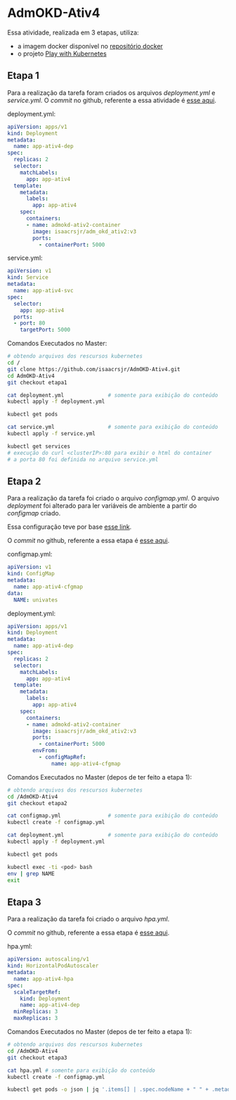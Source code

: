 # AdmOKD-Ativ4

Essa atividade, realizada em 3 etapas, utiliza:

- a imagem docker disponível no [repositório docker](https://hub.docker.com/repository/docker/isaacrsjr/adm_okd_ativ2)
- o projeto [Play with Kubernetes](https://labs.play-with-k8s.com/)

## Etapa 1

Para a realização da tarefa foram criados os arquivos *deployment.yml* e *service.yml*.
O *commit* no github, referente a essa atividade é [esse aqui](https://github.com/isaacrsjr/AdmOKD-Ativ4/tree/etapa1#etapa-1).

deployment.yml:

```yml
apiVersion: apps/v1
kind: Deployment
metadata:
  name: app-ativ4-dep
spec:
  replicas: 2
  selector:
    matchLabels:
      app: app-ativ4
  template:
    metadata:
      labels:
        app: app-ativ4
    spec:
      containers:
      - name: admokd-ativ2-container
        image: isaacrsjr/adm_okd_ativ2:v3
        ports:
          - containerPort: 5000
```

service.yml:

```yml
apiVersion: v1
kind: Service
metadata:
  name: app-ativ4-svc
spec:
  selector:
    app: app-ativ4
  ports:
  - port: 80
    targetPort: 5000
```

Comandos Executados no Master:

```bash
# obtendo arquivos dos rescursos kubernetes
cd /
git clone https://github.com/isaacrsjr/AdmOKD-Ativ4.git
cd AdmOKD-Ativ4
git checkout etapa1

cat deployment.yml              # somente para exibição do conteúdo
kubectl apply -f deployment.yml

kubectl get pods

cat service.yml                 # somente para exibição do conteúdo
kubectl apply -f service.yml

kubectl get services
# execução do curl <clusterIP>:80 para exibir o html do container
# a porta 80 foi definida no arquivo service.yml
```

## Etapa 2

Para a realização da tarefa foi criado o arquivo *configmap.yml*. O arquivo *deployment* foi alterado para ler variáveis de ambiente a partir do *configmap* criado.

Essa configuração teve por base [esse link](https://kubernetes.io/docs/tasks/configure-pod-container/configure-pod-configmap/#configure-all-key-value-pairs-in-a-configmap-as-container-environment-variables).

O *commit* no github, referente a essa etapa é [esse aqui](https://github.com/isaacrsjr/AdmOKD-Ativ4/tree/etapa2#etapa-2).

configmap.yml:

```yml
apiVersion: v1
kind: ConfigMap
metadata:
  name: app-ativ4-cfgmap
data:
  NAME: univates
```

deployment.yml:

```yml
apiVersion: apps/v1
kind: Deployment
metadata:
  name: app-ativ4-dep
spec:
  replicas: 2
  selector:
    matchLabels:
      app: app-ativ4
  template:
    metadata:
      labels:
        app: app-ativ4
    spec:
      containers:
      - name: admokd-ativ2-container
        image: isaacrsjr/adm_okd_ativ2:v3
        ports:
          - containerPort: 5000
        envFrom:
          - configMapRef:
              name: app-ativ4-cfgmap
```

Comandos Executados no Master (depos de ter feito a etapa 1):

```bash
# obtendo arquivos dos rescursos kubernetes
cd /AdmOKD-Ativ4
git checkout etapa2

cat configmap.yml               # somente para exibição do conteúdo
kubectl create -f configmap.yml

cat deployment.yml              # somente para exibição do conteúdo
kubectl apply -f deployment.yml

kubectl get pods

kubectl exec -ti <pod> bash
env | grep NAME
exit
```

## Etapa 3

Para a realização da tarefa foi criado o arquivo *hpa.yml*.

O *commit* no github, referente a essa etapa é [esse aqui](https://github.com/isaacrsjr/AdmOKD-Ativ4/tree/etapa3#etapa-3).

hpa.yml:

```yml
apiVersion: autoscaling/v1
kind: HorizontalPodAutoscaler
metadata:
  name: app-ativ4-hpa
spec:
  scaleTargetRef:
    kind: Deployment
    name: app-ativ4-dep
  minReplicas: 3
  maxReplicas: 3
```

Comandos Executados no Master (depos de ter feito a etapa 1):

```bash
# obtendo arquivos dos rescursos kubernetes
cd /AdmOKD-Ativ4
git checkout etapa3

cat hpa.yml # somente para exibição do conteúdo
kubectl create -f configmap.yml

kubectl get pods -o json | jq '.items[] | .spec.nodeName + " " + .metadata.name'
```
